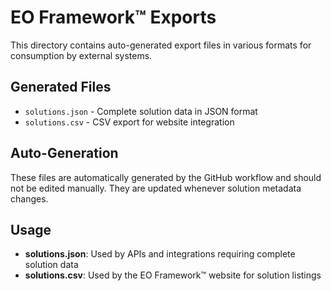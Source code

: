 # EO Framework™ Exports

This directory contains auto-generated export files in various formats for consumption by external systems.

## Generated Files

- `solutions.json` - Complete solution data in JSON format
- `solutions.csv` - CSV export for website integration

## Auto-Generation

These files are automatically generated by the GitHub workflow and should not be edited manually. They are updated whenever solution metadata changes.

## Usage

- **solutions.json**: Used by APIs and integrations requiring complete solution data
- **solutions.csv**: Used by the EO Framework™ website for solution listings